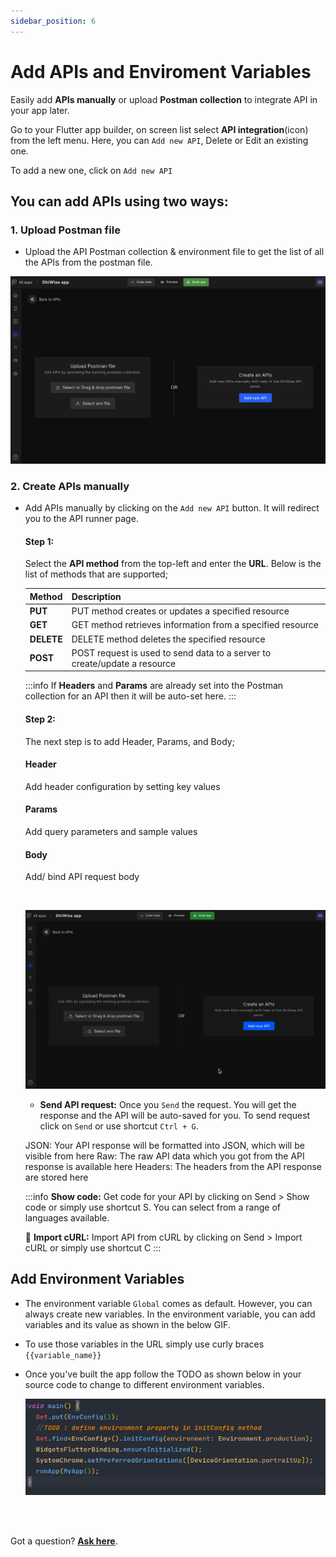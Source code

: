 ```yaml
---
sidebar_position: 6
---
```

# Add APIs and Enviroment Variables

Easily add **APIs manually** or upload **Postman collection** to integrate API in your app later. 

Go to your Flutter app builder, on screen list select **API integration**(icon) from the left menu. Here, you can `Add new API`, Delete or Edit an existing one.
<!-- typeaddicon -->
To add a new one, click on `Add new API`

## **You can add APIs using two ways**:

### 1. Upload Postman file
- Upload the API Postman collection & environment file to get the list of all the APIs from the postman file.

![Example banner](../ios/images/Add-API/Upload-postman.png)

### 2. Create APIs manually
  - Add APIs manually by clicking on the `Add new API` button. It will redirect you to the API runner page.
    
    #### **Step 1:** 
    Select the **API method** from the top-left and enter the **URL**. Below is the list of methods that are supported;
    
    <!-- type2 -->
    | Method | Description |
    | --- | --- |
    | **<e className="put method">PUT</e>** | PUT method creates or updates a specified resource |
    | **<e className="get method">GET</e>** | GET method retrieves information from a specified resource |
    | **<e className="delete method">DELETE</e>** | DELETE method deletes the specified resource |
    | **<e className="post method">POST</e>** | POST request is used to send data to a server to create/update a resource |
    
    :::info
    If **Headers** and **Params** are already set into the Postman collection for an API then it will be auto-set here.
    :::
    
    #### **Step 2:** 
    The next step is to add Header, Params, and Body;
 
    <div className="grid-cols-3 grid gap-20">
      <a className="Card">
        <h4>
            Header
        </h4>
        <p>Add header configuration by setting key values</p>
      </a>
      <a className="Card">
        <h4 className="">
          Params
        </h4>
        <p>Add query parameters and sample values</p>
      </a>
      <a className="Card">
        <h4 className="">
          Body
        </h4>
        <p>Add/ bind API request body</p>
      </a>
    </div>   
    <br/>

    ![Example banner](../ios/images/Add-API/Add-APIs.gif)

    * **Send API request:** Once you `Send` the request. You will get the response and the API will be auto-saved for you. To send request click on `Send` or use shortcut `Ctrl + G`.
      
    JSON: Your API response will be formatted into JSON, which will be visible from here
    Raw: The raw API data which you got from the API response is available here
    Headers: The headers from the API response are stored here
    
    <!-- type1 -->
    <!-- typeaddicon -->

    :::info
    **Show code:** Get code for your API by clicking on Send > Show code or simply use shortcut S. You can select from a range of languages available.

    📑 **Import cURL:** Import API from cURL by clicking on Send > Import cURL or simply use shortcut C
    :::




## **Add Environment Variables**


- The environment variable `Global` comes as default. However, you can always create new variables. In the environment variable, you can add variables and its value as shown in the below GIF.
- To use those variables in the URL simply use curly braces `{{variable_name}}`
 
  <!-- ![Example banner](./img/app.gif) -->

- Once you've built the app follow the TODO as shown below in your source code to change to different environment variables.

  ![Example banner](./img/image.png)

<br/>
<br/>

Got a question? [**Ask here**](https://discord.com/invite/rFMnCG5MZ7).